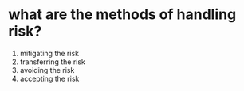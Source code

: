 # what are the methods of handling risk?
1. mitigating the risk
2. transferring the risk
3. avoiding the risk
4. accepting the risk